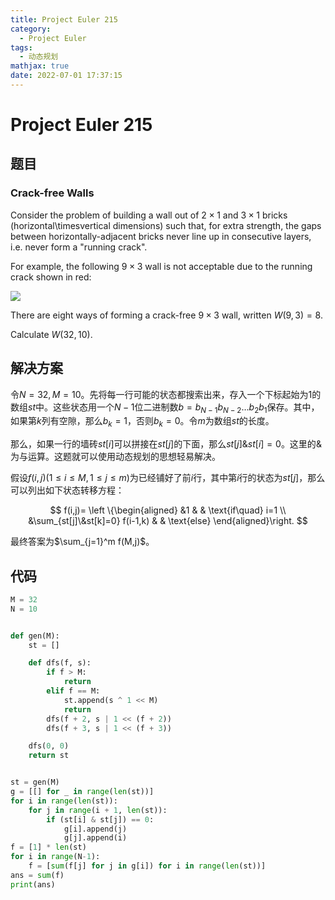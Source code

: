 ```yaml
---
title: Project Euler 215
category:
  - Project Euler
tags:
  - 动态规划
mathjax: true
date: 2022-07-01 17:37:15
---
```


<escape><!-- more --></escape>

# Project Euler 215

## 题目

### Crack-free Walls

Consider the problem of building a wall out of $2\times1$ and $3\times1$ bricks (horizontal\timesvertical dimensions) such that, for extra strength, the gaps between horizontally-adjacent bricks never line up in consecutive layers, i.e. never form a "running crack".

For example, the following $9\times3$ wall is not acceptable due to the running crack shown in red:

![](../images/p215_crackfree.gif)

There are eight ways of forming a crack-free $9\times3$ wall, written $W(9,3) = 8$.

Calculate $W(32,10)$.

## 解决方案

令$N=32,M=10$。先将每一行可能的状态都搜索出来，存入一个下标起始为$1$的数组$st$中。这些状态用一个$N-1$位二进制数$b=b_{N-1}b_{N-2}\dots b_2b_1$保存。其中，如果第$k$列有空隙，那么$b_k=1$，否则$b_k=0$。令$m$为数组$st$的长度。

那么，如果一行的墙砖$st[i]$可以拼接在$st[j]$的下面，那么$st[j]\&st[i]=0$。这里的$\&$为与运算。这题就可以使用动态规划的思想轻易解决。

假设$f(i,j)(1\le i\le M,1\le j\le m)$为已经铺好了前$i$行，其中第$i$行的状态为$st[j]$，那么可以列出如下状态转移方程：

$$
f(i,j)=
\left \{\begin{aligned}
  &1  & & \text{if\quad} i=1 \\
  &\sum_{st[j]\&st[k]=0}  f(i-1,k) & & \text{else}
\end{aligned}\right.
$$

最终答案为$\sum_{j=1}^m f(M,j)$。

## 代码

```py
M = 32
N = 10


def gen(M):
    st = []

    def dfs(f, s):
        if f > M:
            return
        elif f == M:
            st.append(s ^ 1 << M)
            return
        dfs(f + 2, s | 1 << (f + 2))
        dfs(f + 3, s | 1 << (f + 3))

    dfs(0, 0)
    return st


st = gen(M)
g = [[] for _ in range(len(st))]
for i in range(len(st)):
    for j in range(i + 1, len(st)):
        if (st[i] & st[j]) == 0:
            g[i].append(j)
            g[j].append(i)
f = [1] * len(st)
for i in range(N-1):
    f = [sum(f[j] for j in g[i]) for i in range(len(st))]
ans = sum(f)
print(ans)

```
